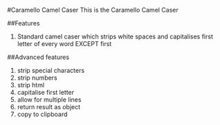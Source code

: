 #Caramello Camel Caser
This is the Caramello Camel Caser

##Features
1. Standard camel caser which strips white spaces and capitalises first letter of every word EXCEPT first

##Advanced features
1. strip special characters
2. strip numbers
3. strip html
4. capitalise first letter
5. allow for multiple lines
6. return result as object
7. copy to clipboard